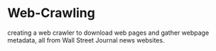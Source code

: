 # Web-Crawling
creating a web crawler to download web pages and gather webpage metadata, all from Wall Street Journal news websites.
